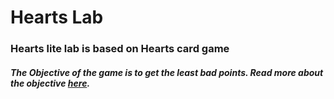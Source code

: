 # Hearts Lab

### Hearts lite lab is based on Hearts card game

##### The Objective of the game is to get the least bad points. Read more about the objective [here](https://en.wikipedia.org/wiki/Hearts_(card_game)).
